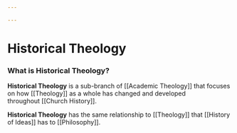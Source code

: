 ```yaml
---

---
```


# Historical Theology

### **What is Historical Theology?**

**Historical Theology** is a sub-branch
of [[Academic Theology]] that
focuses on
how [[Theology]] as
a whole has changed and developed
throughout [[Church History]].

**Historical Theology** has the same relationship
to [[Theology]] that [[History of Ideas]] has
to [[Philosophy]].
